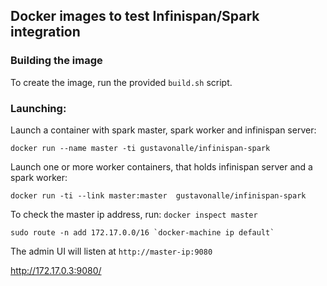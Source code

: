 ## Docker images to test Infinispan/Spark integration

### Building the image

To create the image, run the provided ```build.sh``` script.

### Launching:

Launch a container with spark master, spark worker and infinispan server:

```
docker run --name master -ti gustavonalle/infinispan-spark
```

Launch one or more worker containers, that holds infinispan server and a spark worker:

```
docker run -ti --link master:master  gustavonalle/infinispan-spark
```

To check the master ip address, run: ```docker inspect master```

```
sudo route -n add 172.17.0.0/16 `docker-machine ip default`
```

The admin UI will listen at ```http://master-ip:9080```

http://172.17.0.3:9080/
